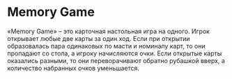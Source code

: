 # Memory Game
«Memory Game» – это карточная настольная игра на одного. Игрок открывает любые две карты за один ход.
Если при открытии образовалась пара одинаковых по масти и номиналу карт, то они пропадают со стола, а игроку начисляются очки.
Если открытые карты оказались разными, то они переворачивают обратно рубашкой вверх, а количество набранных очков уменьшается.

